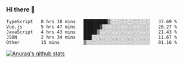 ### Hi there 👋



<!--
**webB1an/webB1an** is a ✨ _special_ ✨ repository because its `README.md` (this file) appears on your GitHub profile.

Here are some ideas to get you started:

- 🔭 I’m currently working on ...
- 🌱 I’m currently learning ...
- 👯 I’m looking to collaborate on ...
- 🤔 I’m looking for help with ...
- 💬 Ask me about ...
- 📫 How to reach me: ...
- 😄 Pronouns: ...
- ⚡ Fun fact: ...
-->

<!--START_SECTION:waka-->

```text
TypeScript   8 hrs 18 mins   █████████▒░░░░░░░░░░░░░░░   37.69 %
Vue.js       5 hrs 47 mins   ██████▓░░░░░░░░░░░░░░░░░░   26.27 %
JavaScript   4 hrs 43 mins   █████▒░░░░░░░░░░░░░░░░░░░   21.43 %
JSON         2 hrs 34 mins   ███░░░░░░░░░░░░░░░░░░░░░░   11.67 %
Other        15 mins         ▒░░░░░░░░░░░░░░░░░░░░░░░░   01.16 %
```

<!--END_SECTION:waka-->


[![Anurag's github stats](https://github-readme-stats.vercel.app/api?username=webB1an&show_icons=true&theme=radical)](https://github.com/anuraghazra/github-readme-stats)

